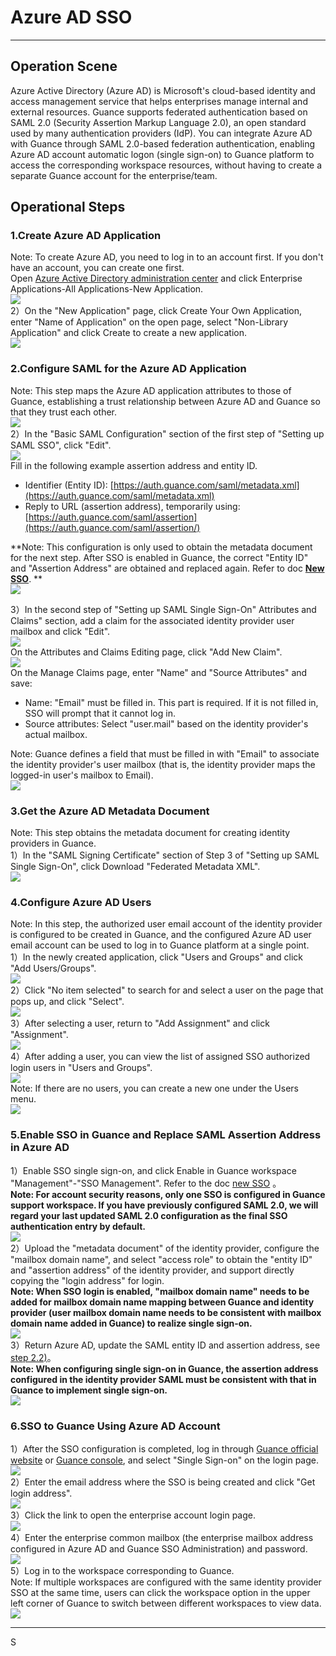 # Azure AD SSO 
---

## Operation Scene

Azure Active Directory (Azure AD) is Microsoft's cloud-based identity and access management service that helps enterprises manage internal and external resources. Guance supports federated authentication based on SAML 2.0 (Security Assertion Markup Language 2.0), an open standard used by many authentication providers (IdP). You can integrate Azure AD with Guance through SAML 2.0-based federation authentication, enabling Azure AD account automatic logon (single sign-on) to Guance platform to access the corresponding workspace resources, without having to create a separate Guance account for the enterprise/team.


## Operational Steps

### 1.Create Azure AD Application

Note: To create Azure AD, you need to log in to an account first. If you don't have an account, you can create one first.<br />Open [Azure Active Directory administration center](https://aad.portal.azure.com/) and click Enterprise Applications-All Applications-New Application.<br />![](../img/02_azure_01.png)<br />2）On the "New Application" page, click Create Your Own Application, enter "Name of Application" on the open page, select "Non-Library Application" and click Create to create a new application.<br />![](../img/02_azure_02.png)

### 2.Configure SAML for the Azure AD Application

Note: This step maps the Azure AD application attributes to those of Guance, establishing a trust relationship between Azure AD and Guance so that they trust each other.<br />![](../img/02_azure_03.png)<br />2）In the "Basic SAML Configuration" section of the first step of "Setting up SAML SSO", click "Edit".<br />![](../img/02_azure_04.png)<br />Fill in the following example assertion address and entity ID.

- Identifier (Entity ID): [https://auth.guance.com/saml/metadata.xml](https://auth.guance.com/saml/metadata.xml)
- Reply to URL (assertion address), temporarily using: [https://auth.guance.com/saml/assertion](https://auth.guance.com/saml/assertion/)

**Note: This configuration is only used to obtain the metadata document for the next step. After SSO is enabled in Guance, the correct "Entity ID" and "Assertion Address" are obtained and replaced again. Refer to doc **[**New SSO**](../../management/sso/index.md)**. **<br />![](../img/02_azure_05.png)

3）In the second step of "Setting up SAML Single Sign-On" Attributes and Claims" section, add a claim for the associated identity provider user mailbox and click "Edit".<br />![](../img/02_azure_06.png)<br />On the Attributes and Claims Editing page, click "Add New Claim".<br />![](../img/02_azure_07.png)<br />On the Manage Claims page, enter "Name" and "Source Attributes" and save:

- Name: "Email" must be filled in. This part is required. If it is not filled in, SSO will prompt that it cannot log in.
- Source attributes: Select "user.mail" based on the identity provider's actual mailbox.

Note: Guance defines a field that must be filled in with "Email" to associate the identity provider's user mailbox (that is, the identity provider maps the logged-in user's mailbox to Email). <br />![](../img/02_azure_08.png)

### 3.Get the Azure AD Metadata Document

Note: This step obtains the metadata document for creating identity providers in Guance.<br />1）In the "SAML Signing Certificate" section of Step 3 of "Setting up SAML Single Sign-On", click Download "Federated Metadata XML".<br />![](../img/02_azure_09.png)


### 4.Configure Azure AD Users

Note: In this step, the authorized user email account of the identity provider is configured to be created in Guance, and the configured Azure AD user email account can be used to log in to Guance platform at a single point.<br />1）In the newly created application, click "Users and Groups" and click "Add Users/Groups".<br />![](../img/02_azure_10.png)<br />2）Click "No item selected" to search for and select a user on the page that pops up, and click "Select".<br />![](../img/02_azure_11.png)<br />3）After selecting a user, return to "Add Assignment" and click "Assignment".<br />![](../img/02_azure_12.png)<br />4）After adding a user, you can view the list of assigned SSO authorized login users in "Users and Groups".<br />![](../img/02_azure_13.png)<br />Note: If there are no users, you can create a new one under the Users menu.<br />![](../img/02_azure_14.png)


### 5.Enable SSO in Guance and Replace SAML Assertion Address in Azure AD

1）Enable SSO single sign-on, and click Enable in Guance workspace "Management"-"SSO Management". Refer to the doc [new SSO](../../management/sso/index.md) 。<br />**Note: For account security reasons, only one SSO is configured in Guance support workspace. If you have previously configured SAML 2.0, we will regard your last updated SAML 2.0 configuration as the final SSO authentication entry by default.**<br />![](../img/02_azure_15.png)<br />2）Upload the "metadata document" of the identity provider, configure the "mailbox domain name", and select "access role" to obtain the "entity ID" and "assertion address" of the identity provider, and support directly copying the "login address" for login.<br />**Note: When SSO login is enabled, "mailbox domain name" needs to be added for mailbox domain name mapping between Guance and identity provider (user mailbox domain name needs to be consistent with mailbox domain name added in Guance) to realize single sign-on.**<br />![](../img/02_azure_16.png)<br />3）Return Azure AD, update the SAML entity ID and assertion address, see [step 2.2)](../../management/sso/azure-ad.md)。<br />**Note: When configuring single sign-on in Guance, the assertion address configured in the identity provider SAML must be consistent with that in Guance to implement single sign-on.**<br />![](../img/02_azure_17.png)


### 6.SSO to Guance Using Azure AD Account

1）After the SSO configuration is completed, log in through [Guance official website](https://www.dataflux.cn/) or [Guance console](https://auth.dataflux.cn/loginpsw), and select "Single Sign-on" on the login page.<br />![](../img/02_azure_18.png)<br />2）Enter the email address where the SSO is being created and click "Get login address".<br />![](../img/02_azure_19.png)<br />3）Click the link to open the enterprise account login page.<br />![](../img/02_azure_20.png)<br />4）Enter the enterprise common mailbox (the enterprise mailbox address configured in Azure AD and Guance SSO Administration) and password.<br />![](../img/02_azure_21.png)<br />5）Log in to the workspace corresponding to Guance.<br />Note: If multiple workspaces are configured with the same identity provider SSO at the same time, users can click the workspace option in the upper left corner of Guance to switch between different workspaces to view data.<br />![](../img/02_azure_22.png)


---

S